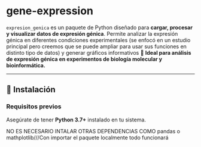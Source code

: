 # gene-expression
`expresion_genica` es un paquete de Python diseñado para **cargar, procesar y visualizar datos de expresión génica**.   Permite analizar la expresión génica en diferentes condiciones experimentales (se enfocó en un estudio principal pero creemos que se puede ampliar para usar sus funciones en distinto tipo de datos) y generar gráficos informativos
🚀 **Ideal para análisis de expresión génica en experimentos de biología molecular y bioinformática.**

______________________________________________________________
## 📌 Instalación

### **Requisitos previos**
Asegúrate de tener **Python 3.7+** instalado en tu sistema.

NO ES NECESARIO INTALAR OTRAS DEPENDENCIAS COMO pandas o mathplotlib///Con importar el paquete localmente todo funcionará

